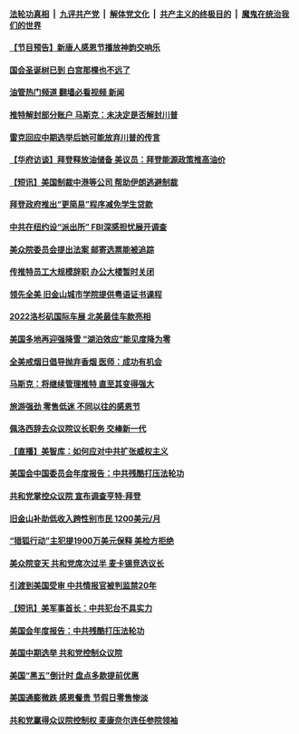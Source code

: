####  [法轮功真相](../../../../basic/blob/master/README.md?t=11191031) &nbsp;|&nbsp; [九评共产党](../../../../9ping.md/blob/master/README.md?t=11191031) &nbsp;|&nbsp; [解体党文化](../../../../jtdwh.md/blob/master/README.md?t=11191031)  &nbsp;|&nbsp; [共产主义的终极目的](../../../../gczydzjmd.md/blob/master/README.md?t=11191031) &nbsp;|&nbsp; [魔鬼在统治我们的世界](../../../../mgztzwmdsj.md/blob/master/README.md?t=11191031) 

#### [【节目预告】新唐人感恩节播放神韵交响乐](../pages/prog203/a103577331.md?t=11191031) 

#### [国会圣诞树已到 白宫那棵也不远了](../pages/prog203/a103578205.md?t=11191031) 

#### [油管热门频道 翻墙必看视频 新闻](http://129.146.143.75:81/youtube.html?11191031)

#### [推特解封部分账户 马斯克：未决定是否解封川普](../pages/prog203/a103578155.md?t=11191031) 

#### [雷克回应中期选举后她可能放弃川普的传言](../pages/prog203/a103578091.md?t=11191031) 

#### [【华府访谈】拜登释放油储备 美议员：拜登能源政策推高油价](../pages/prog203/a103577975.md?t=11191031) 

#### [【短讯】美国制裁中港等公司 帮助伊朗逃避制裁](../pages/prog203/a103577962.md?t=11191031) 

#### [拜登政府推出“更简易”程序减免学生贷款](../pages/prog203/a103578025.md?t=11191031) 

#### [中共在纽约设“派出所” FBI深感担忧展开调查](../pages/prog203/a103577965.md?t=11191031) 

#### [美众院委员会提出法案 邮寄选票能被追踪](../pages/prog203/a103577912.md?t=11191031) 

#### [传推特员工大规模辞职 办公大楼暂时关闭](../pages/prog203/a103577699.md?t=11191031) 

#### [领先全美 旧金山城市学院提供粤语证书课程](../pages/prog203/a103577545.md?t=11191031) 

#### [2022洛杉矶国际车展 北美最佳车款亮相](../pages/prog203/a103577565.md?t=11191031) 

#### [美国多地再迎强降雪 “湖泊效应”能见度降为零](../pages/prog203/a103577550.md?t=11191031) 

#### [全美戒烟日倡导抛弃香烟 医师：成功有机会](../pages/prog203/a103577556.md?t=11191031) 

#### [马斯克：将继续管理推特 直至其变得强大](../pages/prog203/a103577258.md?t=11191031) 

#### [旅游强劲 零售低迷 不同以往的感恩节](../pages/prog203/a103577396.md?t=11191031) 

#### [佩洛西辞去众议院议长职务 交棒新一代](../pages/prog203/a103577320.md?t=11191031) 

#### [【直播】美智库：如何应对中共扩张威权主义](../pages/prog203/a103577336.md?t=11191031) 

#### [美国会中国委员会年度报告：中共残酷打压法轮功](../pages/prog203/a103577141.md?t=11191031) 

#### [共和党掌控众议院 宣布调查亨特‧拜登](../pages/prog203/a103577242.md?t=11191031) 

#### [旧金山补助低收入跨性别市民 1200美元/月](../pages/prog203/a103577217.md?t=11191031) 

#### [“猎狐行动”主犯提1900万美元保释 美检方拒绝](../pages/prog203/a103577135.md?t=11191031) 

#### [美众院变天 共和党席次过半 麦卡锡竞选议长](../pages/prog203/a103577152.md?t=11191031) 

#### [引渡到美国受审 中共情报官被判监禁20年](../pages/prog203/a103577143.md?t=11191031) 

#### [【短讯】美军事首长：中共犯台不具实力](../pages/prog203/a103577139.md?t=11191031) 

#### [美国会年度报告：中共残酷打压法轮功](../pages/prog203/a103576870.md?t=11191031) 

#### [美国中期选举 共和党控制众议院](../pages/prog203/a103576797.md?t=11191031) 

#### [美国“黑五”倒计时 盘点多款提前优惠](../pages/prog203/a103576740.md?t=11191031) 

#### [美国通膨微跌 感恩餐贵 节假日零售惨淡](../pages/prog203/a103576748.md?t=11191031) 

#### [共和党赢得众议院控制权 麦康奈尔连任参院领袖](../pages/prog203/a103576718.md?t=11191031) 

<img src='http://gfw-breaker.win/goodnews/indexes/prog203.md' width='0px' height='0px'/>
